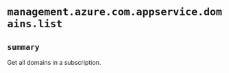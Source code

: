 # `management.azure.com.appservice.domains.list`

## `summary`
Get all domains in a subscription.


